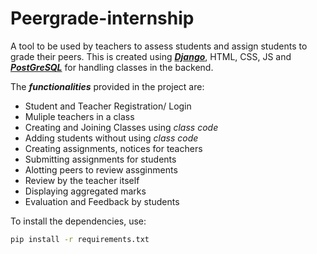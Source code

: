 # Peergrade-internship

A tool to be used by teachers to assess students and assign students to grade their peers. This is created using <a href = "https://docs.djangoproject.com/en/3.1/"> ***Django***</a>, HTML, CSS, JS and <a href = "https://www.postgresql.org/"> ***PostGreSQL***</a> for handling classes in the backend. 

The ***functionalities*** provided in the project are:
* Student and Teacher Registration/ Login
* Muliple teachers in a class
* Creating and Joining Classes using _class code_
* Adding students without using _class code_
* Creating assignments, notices for teachers
* Submitting assignments for students
* Alotting peers to review assginments
* Review by the teacher itself
* Displaying aggregated marks
* Evaluation and Feedback by students

To install the dependencies, use:
```bash
pip install -r requirements.txt
```
